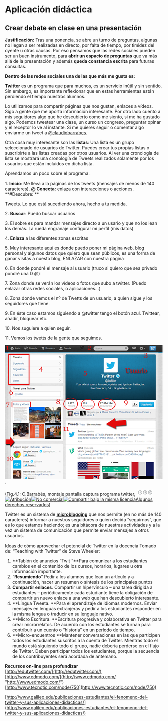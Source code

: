 # Aplicación didáctica

## Crear debate en clase en una presentación

**Justificación:** Tras una ponencia, se abre un turno de preguntas, algunas no llegan a ser realizadas en directo, por falta de tiempo, por timidez del oyente u otras causas. Por eso pensamos que las redes sociales pueden ser un buen instrumento, para **abrir un espacio de preguntas** que va más allá de la presentación y además **queda constancia escrita** para futuras consultas.

**Dentro de las redes sociales una de las que más me gusta es:**

**Twitter** es un programa que para muchos, es un servicio inútil y sin sentido. Sin embargo, es importante reflexionar que en estas herramientas están perdiendo el tiempo nuestros alumnos. 

Lo utilizamos para compartir páginas que nos gustan, enlaces a vídeos. Sigo a gente que me aporta información interesante. Por otro lado cuento a mis seguidores algo que he descubierto como me siento, si me ha gustado algo. Podemos tweetear una clase, un curso un congreso, preguntar opinar y el receptor lo ve al instante. Si me quieres seguir o comentar algo enviarme un tweet a [@claudiobarrabes ](https://twitter.com/claudiobarrabes "Twitter Autor")

Otra cosa muy interesante son las **listas**: Una lista es un grupo seleccionado de usuarios de Twitter. Puedes crear tus propias listas o suscribirte a las listas creadas por otros usuarios. Al ver una cronología de lista se mostrará una cronología de Tweets realizados solamente por los usuarios que están incluidos en dicha lista.

Aprendamos un poco sobre el programa:

1\. **Inicio**: Me lleva a la páginas de los tweets (mensajes de menos de 140 caracteres). **@ Conecta:** enlaza con interacciones o acciones. **#Descubre: **

Tweets. Lo que está sucediendo ahora, hecho a tu medida.

2\. **Buscar**: Puedo buscar usuarios

3\. El sobre es para mandar mensajes directo a un usario y que no los lean los demás. La rueda engranaje configurar mi perfil (mis datos)

4\. **Enlaza** a las diferentes zonas escritas

5\. Muy interesante aquí es donde puedo poner mi página web, blog personal y algunos datos que quiero que sean públicos, es una forma de ganar visitas a nuesto blog, ENLAZAR con nuestra página

6\. En donde pondré el mensaje al usuario (truco si quiero que sea privado pondré una D @)

7\. Zona donde se verán los vídeos o fotos que subo a twitter. (Puedo enlazar otras redes sociales, o aplicaciones...)

8\. Zona donde vemos el nº de Twetts de un usuario, a quien sigue y los seguidores que tiene.

9\. En éste caso estamos siguiendo a @twitter tengo el botón azul. Twittear, añadir, bloquear etc.

10\. Nos suguiere a quien seguir.

11\. Vemos los twetts de la gente que seguimos.


![Twitter](img/twitter.png "Twitter de twitter").



(Fig.4.1: C.Barrabés, montaje pantalla captura programa twitter, ![Atribución — Debe reconocer los créditos de la obra de la manera especificada por el autor o el licenciante (pero no de una manera que sugiera que tiene su apoyo o que apoyan el uso que hace de su obra). No Comercial — No puede utilizar esta obra para fines comerciales. Compartir bajo la Misma Licencia — Si altera o transforma esta obra, o genera una obra derivada, sólo puede distribuir la obra generada bajo una licencia idéntica a ésta.](img/1algunosderechosreservados.png "Licencia Atribución, no comercial y Compartir bajo la Misma Licencia")[![Atribución](http://l.yimg.com/g/images/spaceout.gif "Atribución")![No comercial](http://l.yimg.com/g/images/spaceout.gif "No comercial")![Compartir bajo la misma licencia](http://l.yimg.com/g/images/spaceout.gif "Compartir bajo la misma licencia")](http://creativecommons.org/licenses/by-nc-sa/2.0/)[Algunos derechos reservados](http://creativecommons.org/licenses/by-nc-sa/2.0/deed.es "Derechos reservados. Atribución-NoComercial-CompartirIgual 2.0 Genérica (CC BY-NC-SA 2.0)"))


Twitter es un sistema de **[microblogging](http://es.wikipedia.org/wiki/MicroBlogging)** que nos permite (en no más de 140 caracteres) informar a nuestros seguidores o quien decida “seguirnos”, que es lo que estamos haciendo; es una bitácora de nuestras actividades y a la vez un sistema de comunicación que permite enviar mensajes a otros usuarios.

Ideas de cómo aprovechar el potencial de Twitter en la docencia Tomado de: “Teaching with Twitter” de Steve Wheeler:

1.  **Tablón de anuncios “Twit “**Para comunicar a los estudiantes cambios en el contenido de los cursos, horarios, lugares u otra información importante.
2.  “**Resumiendo**” Pedir a los alumnos que lean un artículo y a continuación, hacer un resumen o síntesis de los principales puntos
3.  **Compartir enlaces**. Compartir un hipervínculo – una tarea dirigida a estudiantes – periódicamente cada estudiante tiene la obligación de compartir un nuevo enlace a una web que han descubierto interesante.
4.  **Lingua Tweeta. **Para el aprendizaje de idiomas modernos. Enviar mensajes en lenguas extranjeras y pedir a los estudiantes responder en la misma lengua o traducir en su lenguaje nativo.
5.  **Micro Escritura. **Escritura progresiva y colaborativa en Twitter para crear microrrelatos. De acuerdo con los estudiantes se turnan para contribuir a un cuento o “historia” en un período de tiempo.
6.  **Micro-encuentros **Mantener conversaciones en las que participen todos los estudiantes suscritos a la cuenta de Twitter. Mientras todo el mundo está siguiendo todo el grupo, nadie debería perderse en el flujo de Twitter. Deben participar todos los estudiantes, porque la secuencia de los contribuyentes será acordada de antemano.

**Recursos on-line para profundizar**  
[http://edutwitter.com/](http://edutwitter.com/)  
[http://www.edmodo.com/](http://www.edmodo.com/ "http://www.edmodo.com/")  
[http://www.tecnotic.com/node/750](http://www.tecnotic.com/node/750)

[http://www.galileo.edu/publicaciones-estudiantes/el-fenomeno-del-twitter-y-sus-aplicaciones-didacticas/](http://www.galileo.edu/publicaciones-estudiantes/el-fenomeno-del-twitter-y-sus-aplicaciones-didacticas/)

